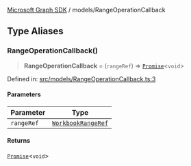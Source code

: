 [Microsoft Graph SDK](../modules.md) / models/RangeOperationCallback

## Type Aliases

### RangeOperationCallback()

> **RangeOperationCallback** = (`rangeRef`) => [`Promise`](https://developer.mozilla.org/docs/Web/JavaScript/Reference/Global_Objects/Promise)\<`void`\>

Defined in: [src/models/RangeOperationCallback.ts:3](https://github.com/Future-Secure-AI/microsoft-graph/blob/6f587d043e8277194e9b2feca914ab2cba9d258d/src/models/RangeOperationCallback.ts#L3)

#### Parameters

| Parameter | Type |
| ------ | ------ |
| `rangeRef` | [`WorkbookRangeRef`](WorkbookRangeRef.md#workbookrangeref) |

#### Returns

[`Promise`](https://developer.mozilla.org/docs/Web/JavaScript/Reference/Global_Objects/Promise)\<`void`\>
